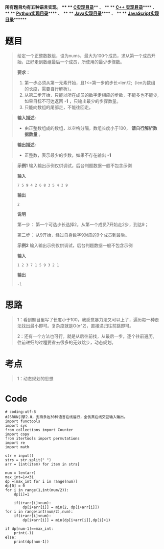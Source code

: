 **所有题目均有五种语言实现。 ** **
**[C实现目录](https://renjie.blog.csdn.net/article/details/129190260
"C实现目录")****** 、 ** ** **[C++
实现目录](https://blog.csdn.net/misayaaaaa/category_12036814.html "C++
实现目录")****** 、 ** **
**[Python实现目录](https://blog.csdn.net/misayaaaaa/category_12111005.html
"Python实现目录")****** 、 ** **
**[Java实现目录](https://blog.csdn.net/misayaaaaa/category_12111006.html
"Java实现目录")****** 、 ** **
**[JavaScript实现目录](https://blog.csdn.net/misayaaaaa/category_12199270.html
"JavaScript实现目录")********

# 题目

> 给定一个正整数数组，设为nums，最大为100个成员，求从第一个成员开始，正好走到数组最后一个成员，所使用的最少步骤数。
>
> **要求：**
>
>   1. 第一步必须从第一元素开始，且1<=第一步的步长<len/2;（len为数组的长度，需要自行解析）。
>   2. 从第二步开始，只能以所在成员的数字走相应的步数，不能多也不能少, 如果目标不可达返回 **-1** ，只输出最少的步骤数量。
>   3. 只能向数组的尾部走，不能往回走。
>

>
> **输入描述:**
>
>   * 由正整数组成的数组，以空格分隔，数组长度小于100， **请自行解析数据数量** 。
>

>
> **输出描述:**
>
>   * 正整数，表示最少的步数，如果不存在输出 **-1**
>

>
> **示例1** 输入输出示例仅供调试，后台判题数据一般不包含示例
>
> **输入**
>
> `7 5 9 4 2 6 8 3 5 4 3 9`
>
> **输出**
>
> `2`
>
> **说明**
>
> 第一步： 第一个可选步长选择2，从第一个成员7开始走2步，到达9；
>
> 第二步： 从9开始，经过自身数字9对应的9个成员到最后。
>
> **示例2** 输入输出示例仅供调试，后台判题数据一般不包含示例
>
> **输入**
>
> `1 2 3 7 1 5 9 3 2 1`
>
> **输出**
>
> `-1`

# 思路

> 1：看到题目里写了长度小于100，我感觉暴力法又可以上了，遍历每一种走法找出最小即可。复杂度就是O(n^2)，直接递归往前跳即可。
>
> 2：还有一个方法也可行，就是从后往前找，从最后一步，逐个往前遍历，往前递归的过程要省去很多的无效跳步，动态规划。

# 考点

> 1：动态规划的思想

# Code

    
    
    # coding:utf-8
    #JSRUN引擎2.0，支持多达30种语言在线运行，全仿真在线交互输入输出。 
    import functools
    import sys
    from collections import Counter
    import copy
    from itertools import permutations
    import re
    import math
    
    str = input()
    strs = str.split(" ")
    arr = [int(item) for item in strs]
    
    num = len(arr)
    max_int=1<<31
    dp =[max_int for i in range(num)]
    dp[0] = 0
    for i in range(1,int(num/2)):
        dp[i]=1
        
        if(i+arr[i]<num):
            dp[i+arr[i]] = min(2, dp[i+arr[i]])
    for i in range(int(num/2),num):
        if(i+arr[i]<num):
            dp[i+arr[i]] = min(dp[i+arr[i]],dp[i]+1)
            
    if dp[num-1]==max_int:
        print(-1)
    else:
        print(dp[num-1])

